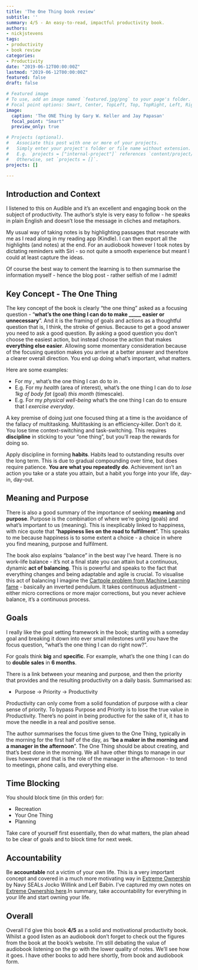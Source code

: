 ```yaml
---
title: 'The One Thing book review'
subtitle: ''
summary: 4/5 - An easy-to-read, impactful productivity book.
authors:
- nickjstevens
tags:
- productivity
- book review
categories:
- Productivity
date: "2019-06-12T00:00:00Z"
lastmod: "2019-06-12T00:00:00Z"
featured: false
draft: false

# Featured image
# To use, add an image named `featured.jpg/png` to your page's folder.
# Focal point options: Smart, Center, TopLeft, Top, TopRight, Left, Right, BottomLeft, Bottom, BottomRight
image:
  caption: 'The ONE Thing by Gary W. Keller and Jay Papasan'
  focal_point: "Smart"
  preview_only: true

# Projects (optional).
#   Associate this post with one or more of your projects.
#   Simply enter your project's folder or file name without extension.
#   E.g. `projects = ["internal-project"]` references `content/project/deep-learning/index.md`.
#   Otherwise, set `projects = []`.
projects: []

---
```


## Introduction and Context

I listened to this on Audible and it’s an excellent and engaging book on the subject of productivity. The author’s style is very easy to follow - he speaks in plain English and doesn’t lose the message in cliches and metaphors. 

My usual way of taking notes is by highlighting passages that resonate with me as I read along in my reading app (Kindle). I can then export all the highlights (and notes) at the end. For an audiobook however I took notes by dictating reminders with Siri - so not quite a smooth experience but meant I could at least capture the ideas. 

Of course the best way to cement the learning is to then summarise the information myself - hence the blog post - rather selfish of me I admit!

## Key Concept - The One Thing

The key concept of the book is clearly “the one thing” asked as a focusing question - “**what’s the one thing I can do to make _____ easier or unnecessary**”. And it is the framing of goals and actions as a thoughtful question that is, I think, the stroke of genius. Because to get a good answer you need to ask a good question. By asking a good question you don’t choose the easiest action, but instead choose the action that makes **everything else easier**. Allowing some momentary consideration because of the focusing question makes you arrive at a better answer and therefore a clearer overall direction. You end up doing what’s important, what matters. 

Here are some examples:

- For my <area of interest>, what’s the one thing I can do to <goal> in <timescale>.
- E.g. For my *health* (area of interest), what’s the one thing I can do to *lose 1kg of body fat* (goal) *this month* (timescale).
- E.g. For my *physical well-being* what’s the one thing I can do to ensure that I *exercise* *everyday*.

A key premise of doing just one focused thing at a time is the avoidance of the fallacy of multitasking. Multitasking is an efficiency-killer. Don’t do it. You lose time context-switching and task-switching. This requires **discipline** in sticking to your “one thing”, but you’ll reap the rewards for doing so. 

Apply discipline in forming **habits**. Habits lead to outstanding results over the long term. This is due to gradual compounding over time, but does require patience. **You are what you repeatedly do**. Achievement isn’t an action you take or a state you attain, but a habit you forge into your life, day-in, day-out. 

## Meaning and Purpose

There is also a good summary of the importance of seeking **meaning** and **purpose**. Purpose is the combination of where we’re going (goals) and what’s important to us (meaning). This is inexplicably linked to happiness, with nice quote that “**happiness lies on the road to fulfilment**”.  This speaks to me because happiness is to some extent a choice - a choice in where you find meaning, purpose and fulfilment. 

The book also explains “balance” in the best way I’ve heard. There is no work-life balance - it’s not a final state you can attain but a continuous, dynamic **act of balancing**. This is powerful and speaks to the fact that everything changes and being adaptable and agile is crucial. To visualise this act of balancing I imagine the [Cartpole problem from Machine Learning fame](https://towardsdatascience.com/cartpole-introduction-to-reinforcement-learning-ed0eb5b58288) - basically an inverted pendulum. It takes continuous adjustment - either micro corrections or more major corrections, but you never achieve balance, it’s a continuous process. 

## Goals

I really like the goal setting framework in the book; starting with a someday goal and breaking it down into ever small milestones until you have the focus question, “what’s the one thing I can do right now?”. 

For goals think **big** and **specific**. For example, what’s the one thing I can do to **double sales** in **6 months**. 

There is a link between your meaning and purpose, and then the priority that provides and the resulting productivity on a daily basis. Summarised as:

- Purpose → Priority → Productivity

Productivity can only come from a solid foundation of purpose with a clear sense of priority. To bypass Purpose and Priority is to lose the true value in Productivity. There’s no point in being productive for the sake of it, it has to move the needle in a real and positive sense. 

The author summarises the focus time given to the One Thing, typically in the morning for the first half of the day, as “**be a maker in the morning and a manager in the afternoon**”. The One Thing should be about creating, and that’s best done in the morning. We all have other things to manage in our lives however and that is the role of the manager in the afternoon - to tend to meetings, phone calls, and everything else. 

## Time Blocking

You should block time (in this order) for:

- Recreation
- Your One Thing
- Planning

Take care of yourself first essentially, then do what matters, the plan ahead to be clear of goals and to block time for next week. 

## Accountability

Be **accountable** not a victim of your own life. This is a very important concept and covered in a much more motivating way in [Extreme Ownership](https://www.goodreads.com/book/show/23848190-extreme-ownership) by Navy SEALs Jocko Willink and Leif Babin. I've captured my own notes on [Extreme Ownership here](https://nickjstevens.com/post/2019/extreme-ownership-book-review/).In summary, take accountability for everything in your life and start owning your life. 

## Overall

Overall I'd give this book **4/5** as a solid and motivational productivity book. Whilst a good listen as an audiobook don’t forget to check out the figures from the book at the book’s website. I’m still debating the value of audiobook listening on the go with the lower quality of notes. We’ll see how it goes. I have other books to add here shortly, from book and audiobook form.